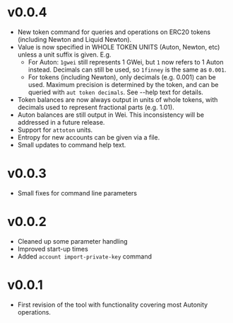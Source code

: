 # v0.0.4

- New token command for queries and operations on ERC20 tokens (including Newton and Liquid Newton).
- Value is now specified in WHOLE TOKEN UNITS (Auton, Newton, etc) unless a unit suffix is given.  E.g.
  - For Auton: `1gwei` still represents 1 GWei, but `1` now refers to 1 Auton instead.  Decimals can still be used, so `1finney` is the same as `0.001`.
  - For tokens (including Newton), only decimals (e.g. 0.001) can be used.  Maximum precision is determined by the token, and can be queried with `aut token decimals`. See --help text for details.
- Token balances are now always output in units of whole tokens, with decimals used to represent fractional parts (e.g. 1.01).
- Auton balances are still output in Wei.  This inconsistency will be addressed in a future release.
- Support for `attoton` units.
- Entropy for new accounts can be given via a file.
- Small updates to command help text.

# v0.0.3

- Small fixes for command line parameters

# v0.0.2

- Cleaned up some parameter handling
- Improved start-up times
- Added `account import-private-key` command

# v0.0.1

- First revision of the tool with functionality covering most Autonity operations.
